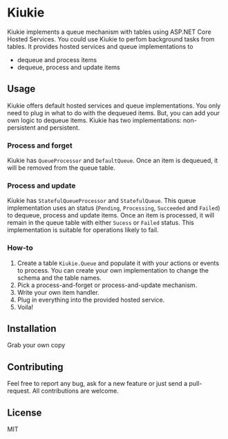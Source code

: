 
# Kiukie

Kiukie implements a queue mechanism with tables using ASP.NET Core Hosted Services. You could use Kiukie to perfom background tasks from tables. It provides hosted services and  queue implementations to

* dequeue and process items
* dequeue, process and update items

## Usage

Kiukie offers default hosted services and queue implementations. You only need to plug in what to do with the dequeued items. But, you can add your own logic to dequeue items. Kiukie has two implementations: non-persistent and persistent.

### Process and forget

Kiukie has `QueueProcessor` and `DefaultQueue`. Once an item is dequeued, it will be removed from the queue table.

### Process and update

Kiukie has `StatefulQueueProcessor` and `StatefulQueue`. This queue implementation uses an status (`Pending`, `Processing`, `Succeeded` and `Failed`) to dequeue, process and update items. Once an item is processed, it will remain in the queue table with either `Sucess` or `Failed` status. This implementation is suitable for operations likely to fail.

### How-to

1. Create a table `Kiukie.Queue` and populate it with your actions or events to process. You can create your own implementation to change the schema and the table names.
2. Pick a process-and-forget or process-and-update mechanism.
3. Write your own item handler.
4. Plug in everything into the provided hosted service.
5. Voila!

## Installation

Grab your own copy

## Contributing

Feel free to report any bug, ask for a new feature or just send a pull-request. All contributions are welcome.

## License

MIT